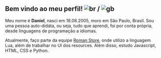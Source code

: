 ## Bem vindo ao meu perfil! ![br](https://user-images.githubusercontent.com/73851736/157129661-1a16046a-cbd1-4ef3-ba5b-162b8e39576e.png) / ![gb](https://user-images.githubusercontent.com/73851736/157130757-be576333-5eab-4482-9717-6f7a4e802c7a.png)

Meu nome é **Daniel**, nasci em 18.08.2005, moro em São Paulo, Brasil. Sou uma pessoa auto-didáta, ou seja, tudo que aprendi, foi por conta própria, desde linguagens de programação a idiomas.

Atualmente, faço parte da equipe [Roman Store](https://romanscripter.com.br/), onde utilizo a linguagem Lua, além de trabalhar no UI dos resources.
Além disso, estudo Javascript, HTML, CSS e Python.
